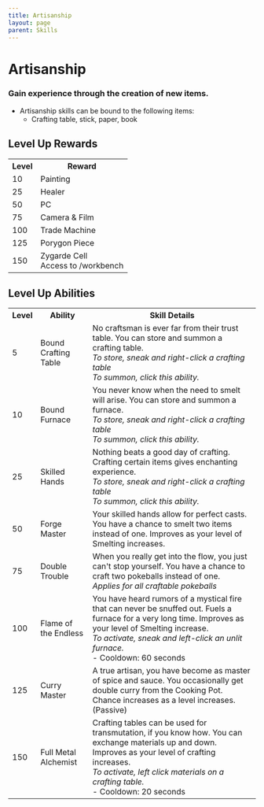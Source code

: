 ```yaml
---
title: Artisanship
layout: page
parent: Skills
---
```


# Artisanship

### Gain experience through the creation of new items.
- Artisanship skills can be bound to the following items:
  - Crafting table, stick, paper, book

## Level Up Rewards

<html>
<body>
<table>
  <tr>
    <th>Level</th>
    <th>Reward</th>
  </tr>
  <tr>
    <td>10</td>
    <td>Painting</td>
  </tr>
  <tr>
    <td>25</td>
    <td>Healer</td>
  </tr>
  <tr>
    <td>50</td>
    <td>PC</td>
  </tr>
  <tr>
    <td>75</td>
    <td>Camera & Film</td>
  </tr>
  <tr>
    <td>100</td>
    <td>Trade Machine</td>
  </tr>
  <tr>
    <td>125</td>
    <td>Porygon Piece</td>
  </tr>
  <tr>
    <td>150</td>
    <td>Zygarde Cell <br>Access to /workbench</td>
  </tr>
</table>
</html>

## Level Up Abilities

<html>
<body>
<table>
  <tr>
    <th>Level</th>
    <th>Ability</th>
    <th>Skill Details</th>
  </tr>

  <tr>
    <td>5</td>
    <td>Bound Crafting Table</td>
<td>No craftsman is ever far from their trust table. You can store and summon a crafting table. <br><i>To store, sneak and right-click a crafting table<br>To summon, click this ability.</i></td>
  </tr>

  <tr>
    <td>10</td>
    <td>Bound Furnace</td>
<td>You never know when the need to smelt will arise. You can store and summon a furnace.<br><i>To store, sneak and right-click a crafting table<br>To summon, click this ability.</i></td>
  </tr>

  <tr>
    <td>25</td>
    <td>Skilled Hands</td>
<td>Nothing beats a good day of crafting. Crafting certain items gives enchanting experience. <br><i>To store, sneak and right-click a crafting table<br>To summon, click this ability.</i></td>
  </tr>

  <tr>
    <td>50</td>
    <td>Forge Master</td>
<td>Your skilled hands allow for perfect casts. You have a chance to smelt two items instead of one. Improves as your level of Smelting increases.</td>
  </tr>

  <tr>
    <td>75</td>
    <td>Double Trouble</td>
<td>When you really get into the flow, you just can't stop yourself. You have a chance to craft two pokeballs instead of one. <i><br>Applies for all craftable pokeballs</i></td>
  </tr>

  <tr>
    <td>100</td>
    <td>Flame of the Endless</td>
<td>You have heard rumors of a mystical fire that can never be snuffed out. Fuels a furnace for a very long time. Improves as your level of Smelting increase.<br><i>To activate, sneak and left-click an unlit furnace.</i><br> - Cooldown: 60 seconds</td>
  </tr>

  <tr>
    <td>125</td>
    <td>Curry Master</td>
<td>A true artisan, you have become as master of spice and sauce. You occasionally get double curry from the Cooking Pot. Chance increases as a level increases. (Passive) </td>
  </tr>

  <tr>
    <td>150</td>
    <td>Full Metal Alchemist</td>
<td>Crafting tables can be used for transmutation, if you know how. You can exchange materials up and down. Improves as your level of crafting increases.<br><i>To activate, left click materials on a crafting table.</i><br> - Cooldown: 20 seconds</td>
  </tr>
</body>
</table>
